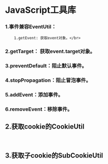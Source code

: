JavaScript工具库
===========================================


### 1.事件兼容EventUtil：

		1.getEvent: 获取event对象。</br>
### 2.getTarget： 获取event.target对象。</br>
### 3.preventDefault：阻止默认事件。</br>
### 4.stopPropagation：阻止冒泡事件。</br>
### 5.addEvent：添加事件。</br>
### 6.removeEvent：移除事件。</br>
	
<h2>2.获取cookie的CookieUtil</h2></br>
<h2>3.获取子cookie的SubCookieUtil<h2></br>
